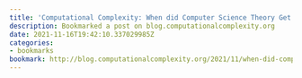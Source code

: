 ```yaml
---
title: 'Computational Complexity: When did Computer Science Theory Get so Hard?'
description: Bookmarked a post on blog.computationalcomplexity.org
date: 2021-11-16T19:42:10.337029985Z
categories:
- bookmarks
bookmark: http://blog.computationalcomplexity.org/2021/11/when-did-computer-science-theory-get-so.html
---
```



